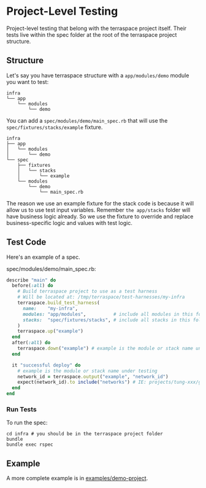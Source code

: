 # Project-Level Testing

Project-level testing that belong with the terraspace project itself. Their tests live within the spec folder at the root of the terraspace project structure.

## Structure

Let's say you have terraspace structure with a `app/modules/demo` module you want to test:

    infra
    └── app
        └── modules
            └── demo

You can add a `spec/modules/demo/main_spec.rb` that will use the `spec/fixtures/stacks/example` fixture.

    infra
    ├── app
    │   └── modules
    │       └── demo
    └── spec
        ├── fixtures
        │   └── stacks
        │       └── example
        └── modules
            └── demo
                └── main_spec.rb

The reason we use an example fixture for the stack code is because it will allow us to use test input variables.  Remember `the app/stacks` folder will have business logic already. So we use the fixture to override and replace business-specific logic and values with test logic.

## Test Code

Here's an example of a spec.

spec/modules/demo/main_spec.rb:

```ruby
describe "main" do
  before(:all) do
    # Build terraspace project to use as a test harness
    # Will be located at: /tmp/terraspace/test-harnesses/my-infra
    terraspace.build_test_harness(
      name:    "my-infra",
      modules: "app/modules",          # include all modules in this folder
      stacks:  "spec/fixtures/stacks", # include all stacks in this folder
    )
    terraspace.up("example")
  end
  after(:all) do
    terraspace.down("example") # example is the module or stack name under testing
  end

  it "successful deploy" do
    # example is the module or stack name under testing
    network_id = terraspace.output("example", "network_id")
    expect(network_id).to include("networks") # IE: projects/tung-xxx/global/networks/ladybug
  end
end
```

### Run Tests

To run the spec:

    cd infra # you should be in the terraspace project folder
    bundle
    bundle exec rspec

## Example

A more complete example is in [examples/demo-project](examples/demo-project).
